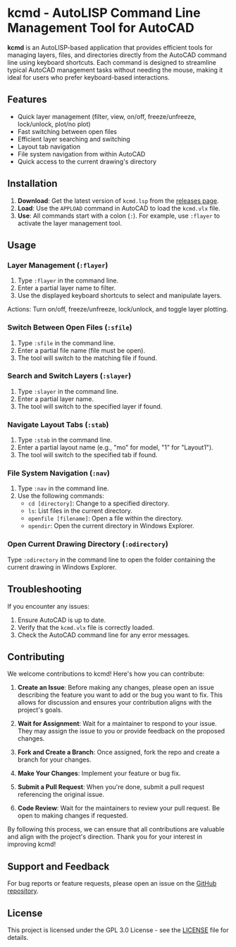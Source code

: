 # kcmd - AutoLISP Command Line Management Tool for AutoCAD

**kcmd** is an AutoLISP-based application that provides efficient tools for managing layers, files, and directories directly from the AutoCAD command line using keyboard shortcuts. Each command is designed to streamline typical AutoCAD management tasks without needing the mouse, making it ideal for users who prefer keyboard-based interactions.

## Features

- Quick layer management (filter, view, on/off, freeze/unfreeze, lock/unlock, plot/no plot)
- Fast switching between open files
- Efficient layer searching and switching
- Layout tab navigation
- File system navigation from within AutoCAD
- Quick access to the current drawing's directory

## Installation

1. **Download**: Get the latest version of `kcmd.lsp` from the [releases page](https://github.com/lugenx/kcmd/releases).
2. **Load**: Use the `APPLOAD` command in AutoCAD to load the `kcmd.vlx` file.
3. **Use**: All commands start with a colon (`:`). For example, use `:flayer` to activate the layer management tool.

## Usage

### Layer Management (`:flayer`)
1. Type `:flayer` in the command line.
2. Enter a partial layer name to filter.
3. Use the displayed keyboard shortcuts to select and manipulate layers.

Actions: Turn on/off, freeze/unfreeze, lock/unlock, and toggle layer plotting.

### Switch Between Open Files (`:sfile`)
1. Type `:sfile` in the command line.
2. Enter a partial file name (file must be open).
3. The tool will switch to the matching file if found.

### Search and Switch Layers (`:slayer`)
1. Type `:slayer` in the command line.
2. Enter a partial layer name.
3. The tool will switch to the specified layer if found.

### Navigate Layout Tabs (`:stab`)
1. Type `:stab` in the command line.
2. Enter a partial layout name (e.g., "mo" for model, "1" for "Layout1").
3. The tool will switch to the specified tab if found.

### File System Navigation (`:nav`)
1. Type `:nav` in the command line.
2. Use the following commands:
   - `cd [directory]`: Change to a specified directory.
   - `ls`: List files in the current directory.
   - `openfile [filename]`: Open a file within the directory.
   - `opendir`: Open the current directory in Windows Explorer.

### Open Current Drawing Directory (`:odirectory`)
Type `:odirectory` in the command line to open the folder containing the current drawing in Windows Explorer.

## Troubleshooting

If you encounter any issues:
1. Ensure AutoCAD is up to date.
2. Verify that the `kcmd.vlx` file is correctly loaded.
3. Check the AutoCAD command line for any error messages.

## Contributing

We welcome contributions to kcmd! Here's how you can contribute:

1. **Create an Issue**: Before making any changes, please open an issue describing the feature you want to add or the bug you want to fix. This allows for discussion and ensures your contribution aligns with the project's goals.

2. **Wait for Assignment**: Wait for a maintainer to respond to your issue. They may assign the issue to you or provide feedback on the proposed changes.

3. **Fork and Create a Branch**: Once assigned, fork the repo and create a branch for your changes.

4. **Make Your Changes**: Implement your feature or bug fix.

5. **Submit a Pull Request**: When you're done, submit a pull request referencing the original issue.

6. **Code Review**: Wait for the maintainers to review your pull request. Be open to making changes if requested.

By following this process, we can ensure that all contributions are valuable and align with the project's direction. Thank you for your interest in improving kcmd!

## Support and Feedback

For bug reports or feature requests, please open an issue on the [GitHub repository](https://github.com/lugenx/kcmd/issues).

## License

This project is licensed under the GPL 3.0 License - see the [LICENSE](LICENSE) file for details.
